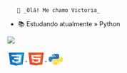        🤡 _Olá! Me chamo Victoria_

- 📚 Estudando atualmente » Python

<div>
  <a href="https://github.com/vickwithluv">
  <img height="180em" src="https://github-readme-stats.vercel.app/api?username=vickwithluv&show_icons=true&theme=dark&include_all_commits=false&count_private=true"/>
</div>

<div style="display: inline_block"><br>
  <img align="center" alt="Rafa-CSS" height="30" width="40" src="https://raw.githubusercontent.com/devicons/devicon/master/icons/css3/css3-original.svg">
  <img align="center" alt="Rafa-HTML" height="30" width="40" src="https://raw.githubusercontent.com/devicons/devicon/master/icons/html5/html5-original.svg">
  <img align="center" alt="Rafa-Python" height="30" width="40" src="https://raw.githubusercontent.com/devicons/devicon/master/icons/python/python-original.svg">
</div>

